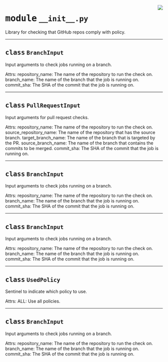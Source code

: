 <!-- markdownlint-disable -->

<a href="../repo_policy_compliance/__init__.py#L0"><img align="right" style="float:right;" src="https://img.shields.io/badge/-source-cccccc?style=flat-square"></a>

# <kbd>module</kbd> `__init__.py`
Library for checking that GitHub repos comply with policy. 



---

## <kbd>class</kbd> `BranchInput`
Input arguments to check jobs running on a branch. 

Attrs:  repository_name: The name of the repository to run the check on.  branch_name: The name of the branch that the job is running on.  commit_sha: The SHA of the commit that the job is running on. 





---

## <kbd>class</kbd> `PullRequestInput`
Input arguments for pull request checks. 

Attrs:  repository_name: The name of the repository to run the check on.  source_repository_name: The name of the repository that has the source branch.  target_branch_name: The name of the branch that is targeted by the PR.  source_branch_name: The name of the branch that contains the commits to be merged.  commit_sha: The SHA of the commit that the job is running on. 





---

## <kbd>class</kbd> `BranchInput`
Input arguments to check jobs running on a branch. 

Attrs:  repository_name: The name of the repository to run the check on.  branch_name: The name of the branch that the job is running on.  commit_sha: The SHA of the commit that the job is running on. 





---

## <kbd>class</kbd> `BranchInput`
Input arguments to check jobs running on a branch. 

Attrs:  repository_name: The name of the repository to run the check on.  branch_name: The name of the branch that the job is running on.  commit_sha: The SHA of the commit that the job is running on. 





---

## <kbd>class</kbd> `UsedPolicy`
Sentinel to indicate which policy to use. 

Attrs:  ALL: Use all policies. 





---

## <kbd>class</kbd> `BranchInput`
Input arguments to check jobs running on a branch. 

Attrs:  repository_name: The name of the repository to run the check on.  branch_name: The name of the branch that the job is running on.  commit_sha: The SHA of the commit that the job is running on. 





